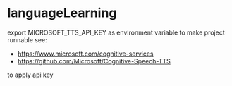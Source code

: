 # languageLearning
export MICROSOFT_TTS_API_KEY as environment variable to make project runnable
see:

* https://www.microsoft.com/cognitive-services
* https://github.com/Microsoft/Cognitive-Speech-TTS

to apply api key
